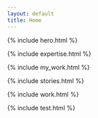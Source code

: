 ```yaml
---
layout: default
title: Home
---
```


{% include hero.html %}

{% include expertise.html %}

{% include my_work.html %}

{% include stories.html %}

{% include work.html %}

{% include test.html %}
